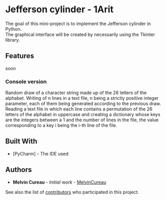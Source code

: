 # Jefferson cylinder - 1Arit

The goal of this mini-project is to implement the Jefferson cylinder in Python.<br>
The graphical interface will be created by necessarily using the Tkinter library.

## Features

soon

### Console version

Random draw of a character string made up of the 26 letters of the alphabet.
Writing of n lines in a text file, n being a strictly positive integer parameter, each of them being generated according to the previous draw.
Reading a text file in which each line contains a permutation of the 26 letters of the alphabet in uppercase and creating a dictionary whose keys are the integers between a 1 and the number of lines in the file, the value corresponding to a key i being the i-th line of the file.

## Built With

* [PyCharm] - The IDE used

## Authors

* **Melvin Cureau** - *Initial work* - [MelvinCureau](https://github.com/MelvinCureau)

See also the list of [contributors](https://github.com/MelvinCureau/jefferson_Cylinder/contributors) who participated in this project.
